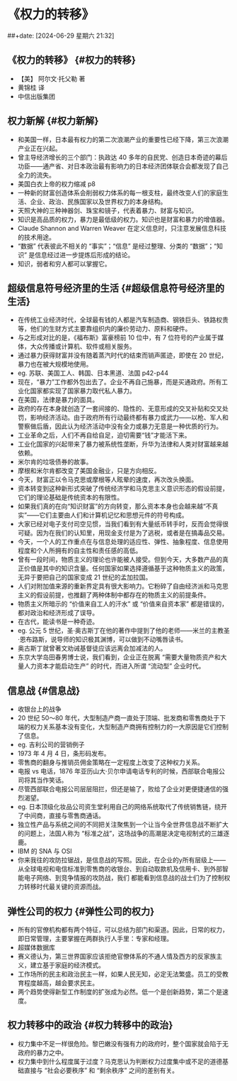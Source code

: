 # 《权力的转移》


\##+date: <span class="timestamp-wrapper"><span class="timestamp">[2024-06-29 星期六 21:32]</span></span>


## 《权力的转移》 {#权力的转移}

-   【美】 阿尔文·托父勒 著
-   黄锦桂 译
-   中信出版集团


## 权力新解 {#权力新解}

-   和美国一样，日本最有权力的第二次浪潮产业的重要性已经下降，第三次浪潮产业正在兴起。
-   曾主导经济增长的三个部门：执政达 40 多年的自民党、创造日本奇迹的幕后功臣——通产省、对日本政治最有影响力的日本经济团体联合会都发现了自己全力的流失。
-   美国白衣上帝的权力缩减 p8
-   一种新的财富创造体系会削弱权力体系的每一根支柱，最终改变人们的家庭生活、企业、政治、民族国家以及世界权力的本身结构。
-   天照大神的三种神器剑、珠宝和镜子，代表着暴力、财富与知识。
-   知识是高品质的权力，暴力是最低级的权力。知识也是财富和暴力的增值器。
-   Claude Shannon and Warren Weaver 在定义信息时，只注意发展信息科技的技术用途。
-   “数据” 代表彼此不相关的 “事实”；“信息” 是经过整理、分类的 “数据”；“知识” 是信息经过进一步提炼后形成的结论。
-   知识，弱者和穷人都可以掌握它。


## 超级信息符号经济里的生活 {#超级信息符号经济里的生活}

-   在传统工业经济时代，全球最有钱的人都是汽车制造商、钢铁巨头、铁路权贵等，他们的生财方式主要靠组织内的廉价劳动力、原料和硬件。
-   与之形成对比的是，《福布斯》富豪榜前 10 位中，有 7 位符号的产业属于媒体，大众传播或计算机、软件或相关服务。
-   通过暴力获得财富并没有随着蒸汽时代的结束而销声匿迹，即使在 20 世纪，暴力也在被大规模地使用。
-   eg. 苏联、美国工人、韩国、日本黑道、法国 p42-p44
-   现在，“暴力”工作都外包出去了。企业不再自己施暴，而是买通政府。所有工业化国家都实现了国家暴力取代私人暴力。
-   在美国，法律是暴力的面具。
-   政府的存在本身就创造了一套间接的、隐性的、无意形成的交叉补贴和交叉处罚，影响经济活动。由于政府所有行动最终都有暴力或武力——以枪、军人和警察做后盾，因此认为经济活动中没有全力或暴力无意是一种优质的行为。
-   工业革命之后，人们不再自给自足，迫切需要“钱”才能活下来。
-   工业化国家的兴起带来了暴力被系统性垄断，升华为法律和人类对财富越来越依赖。
-   米尔肯的垃圾债券的故事。
-   摩根和米尔肯都改变了美国金融业，只是方向相反。
-   今天，财富正以令马克思或摩根等人眩晕的速度，再次改头换面。
-   资本转变到这种新形式突破了传统经济学和马克思主义意识形态的假设前提，它们的理论基础是传统资本的有限性。
-   如果我们真的在向“知识财富”的方向转变，那么资本本身也会越来越“不真实”——它们主要由人们和计算机记忆和思想元件的符号构成。
-   大家已经对电子支付司空见惯，当我们看到有大量纸币转手时，反而会觉得很可疑。因为在我们的认知里，用现金支付是为了逃税，或者是在搞毒品交易。
-   今天，一个人的工作重点在与信息处理的适应性、弹性、抽象程度、信息使用程度和个人所拥有的自主性和责任感的高低。
-   曾有一段时间，物质主义的理论也许能被人接受。但到今天，大多数产品的真正价值是其中的知识含量。任何国家如果选择遵循基于这种物质主义的政策，无异于要把自己的国家变成 21 世纪的孟加拉国。
-   人们对附加值来源的重新界定具有很大影响力。它粉碎了自由经济派和马克思主义的假设前提，也推翻了两种体制中都存在的物质主义的前提条件。
-   物质主义所暗示的 “价值来自工人的汗水” 或 “价值来自资本家” 都是错误的，都对政治和经济形成了误导。
-   在古代，能读书是一种奇迹。
-   eg. 公元 5 世纪，圣·奥古斯丁在他的著作中提到了他的老师——米兰的主教圣·恩布路斯，说导师的知识极其渊博，可以做到不动嘴唇读书。
-   奥古斯丁就曾著文劝诫基督徒应该远离会加减法的人。
-   东京大学岛田春男博士说，我们看到，企业正在脱离 “需要大量物质资产和大量人力资本才能启动生产” 的时代，而进入所谓 “流动型” 企业时代。


## 信息战 {#信息战}

-   收银台上的战争
-   20 世纪 50～80 年代，大型制造产商一直处于顶端、批发商和零售商处于下端的权力关系基本没有变化，大型制造产商拥有控制力的一大原因是它们控制了信息。
-   eg. 吉利公司的营销例子
-   1973 年 4 月 4 日，条形码发布。
-   零售商的翻身与推销员佣金策略在一定程度上改变了这种权力关系。
-   电报 vs 电话，1876 年亚历山大·贝尔申请电话专利的时候，西部联合电报公司将其当作笑话。
-   尽管西部联合电报公司层层阻拦，但还是输了，败给了企业对更便捷通信的强烈渴望。
-   eg. 日本顶级化妆品公司资生堂利用自己的网络系统取代了传统销售链，绕开了中间商，直接与零售商通话。
-   独立性产品与系统之间的不同把关注聚焦到一个让当今全世界信息战不断扩大的问题上，法国人称为 “标准之战”，这场战争的高潮是决定电视制式的三雄逐鹿。
-   IBM 的 SNA 与 OSI
-   你来我往的攻防拉锯战，是信息战的写照。因此，在企业的y所有层级上——从全球电视和电信标准到零售商的收银台、到自动取款机及信用卡、到外部智能电子网络、到竞争情报的攻防战，我们
    都能看到信息战的战士们为了控制权力转移时代最关键的资源而战。


## 弹性公司的权力 {#弹性公司的权力}

-   所有的官僚机构都有两个特征，可以总结为部门和渠道。因此，日常的权力，即日常管理，主要掌握在两群执行人手里：专家和经理。
-   超媒体数据库
-   赛义德认为，第三世界国家应该拒绝官僚体系的不通人情及西方的反家族主义，建立基于家庭的经济模式。
-   工作场所的民主和政治民主一样，如果人民无知，必定无法繁盛。员工的受教育程度越高，越会要求民主。
-   两个趋势使得新型工作制度的扩张成为必然。低一个是创新趋势，第二个是速度。


## 权力转移中的政治 {#权力转移中的政治}

-   权力集中不足一样很危险。黎巴嫩没有强有力的政府时，整个国家就会陷于无政府的暴力之中。
-   权力集中到什么程度属于过度？马克思认为判断权力过度集中或不足的道德基础直接与 “社会必要秩序” 和 “剩余秩序” 之间的差别有关。

